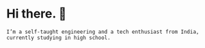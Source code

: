 # Hi there. 👋

``I’m a self-taught engineering and a tech enthusiast from India, currently studying in high school.``
